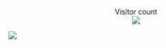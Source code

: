 <!-- ![](https://data14.sticker.fan/20200904/file_2745638_128x128.webp) -->
<!-- ![](https://img.itch.zone/aW1nLzEwNTE5NDMuZ2lm/original/UOzaTJ.gif) -->

<p align="center">
  Visitor count<br>
  <img src="https://profile-counter.glitch.me/tientq64/count.svg">
</p>

<!-- ![](https://github-profile-summary-cards.vercel.app/api/cards/profile-details?username=tientq64&theme=github_dark) -->
<!-- ![](https://github-profile-summary-cards.vercel.app/api/cards/repos-per-language?username=tientq64&theme=github_dark) -->
<!-- ![](https://github-profile-summary-cards.vercel.app/api/cards/most-commit-language?username=tientq64&theme=github_dark) -->

<picture>
  <source srcset="https://github-readme-stats.vercel.app/api/top-langs/?username=tientq64&theme=light&layout=compact" media="(prefers-color-scheme: light)"></source>
  <source srcset="https://github-readme-stats.vercel.app/api/top-langs/?username=tientq64&theme=dark&layout=compact" media="(prefers-color-scheme: dark)"></source>
</picture>

![](https://github-profile-summary-cards.vercel.app/api/cards/productive-time?username=tientq64&theme=github_dark)
<!-- ![](https://github-profile-summary-cards.vercel.app/api/cards/stats?username=tientq64&theme=github_dark) -->

<!-- ![trophy](https://github-profile-trophy.vercel.app/?username=ryo-ma&no-frame=true&no-bg=true&theme=darkhub) -->

<!-- ![top_langs](https://github-readme-stats.vercel.app/api/top-langs/?username=tientq64&layout=compact&langs_count=10) -->

<!--
---

![](https://play.pokemonshowdown.com/sprites/ani/raikou.gif)
![](https://play.pokemonshowdown.com/sprites/ani/suicune.gif)
  ![](https://play.pokemonshowdown.com/sprites/ani/entei.gif)

   `Raikou`          `Suicune`           `Entei`

---

![](https://play.pokemonshowdown.com/sprites/ani/palkia.gif)
![](https://play.pokemonshowdown.com/sprites/ani/giratina.gif)
![](https://play.pokemonshowdown.com/sprites/ani/dialga.gif)

      `Palkia`                  `Giratina`                 `Dialga`
-->
